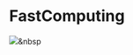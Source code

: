 # FastComputing
<a href="goldpu.net"><img src="https://img.shields.io/badge/쓰고자하는_텍스트-컬러코드?style=flat-square&logo=simpleicons에서_아이콘이름&logoColor=white&link=내링크"/></a>&nbsp
